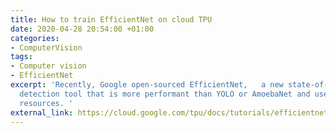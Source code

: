 ```yaml
---
title: How to train EfficientNet on cloud TPU
date: 2020-04-28 20:54:00 +01:00
categories:
- ComputerVision
tags:
- Computer vision
- EfficientNet
excerpt: 'Recently, Google open-sourced EfficientNet,   a new state-of-the-art object
  detection tool that is more performant than YOLO or AmoebaNet and uses less compute
  resources. '
external_link: https://cloud.google.com/tpu/docs/tutorials/efficientnet
---
```


